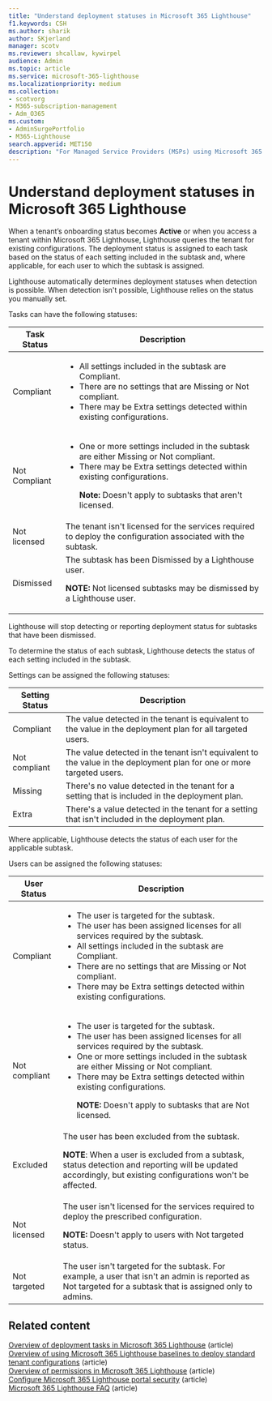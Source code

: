 ```yaml
---
title: "Understand deployment statuses in Microsoft 365 Lighthouse"
f1.keywords: CSH
ms.author: sharik
author: SKjerland
manager: scotv
ms.reviewer: shcallaw, kywirpel
audience: Admin
ms.topic: article
ms.service: microsoft-365-lighthouse
ms.localizationpriority: medium
ms.collection:
- scotvorg
- M365-subscription-management
- Adm_O365
ms.custom:
- AdminSurgePortfolio
- M365-Lighthouse                         
search.appverid: MET150
description: "For Managed Service Providers (MSPs) using Microsoft 365 Lighthouse, learn how to understand deployment statuses in Lighthouse."
---
```


# Understand deployment statuses in Microsoft 365 Lighthouse

When a tenant’s onboarding status becomes **Active** or when you access a tenant within Microsoft 365 Lighthouse, Lighthouse queries the tenant for existing configurations. The deployment status is assigned to each task based on the status of each setting included in the subtask and, where applicable, for each user to which the subtask is assigned.

Lighthouse automatically determines deployment statuses when detection is possible. When detection isn't possible, Lighthouse relies on the status you manually set.

Tasks can have the following statuses:

|Task  Status|Description|
|---|---|
|Compliant|<ul><li>All settings included in the subtask are Compliant.</li><li>There are no settings that are Missing or Not compliant.</li><li>There may be Extra settings detected within existing configurations.</li></ul>|
|Not Compliant|<ul><li>One or more settings included in the subtask are either Missing or Not compliant.</li><li>There may be Extra settings detected within existing configurations.</li><p>**Note:** Doesn't apply to subtasks that aren't licensed. </p></ul>|
|Not licensed|The tenant isn't licensed for the services required to deploy the configuration associated with the subtask.|
|Dismissed|The subtask has been Dismissed by a Lighthouse user.<p>**NOTE:** Not licensed subtasks may be dismissed by a Lighthouse user.</p>|

Lighthouse will stop detecting or reporting deployment status for subtasks that have been dismissed.

To determine the status of each subtask, Lighthouse detects the status of each setting included in the subtask.

Settings can be assigned the following statuses:

|Setting Status|Description|
|---|---|
|Compliant|The value detected in the tenant is equivalent to the value in the deployment plan for all targeted users.|
|Not compliant|The value detected in the tenant isn't equivalent to the value in the deployment plan for one or more targeted users.|
|Missing|There's no value detected in the tenant for a setting that is included in the deployment plan.|
|Extra|There's a value detected in the tenant for a setting that isn't included in the deployment plan.|

Where applicable, Lighthouse detects the status of each user for the applicable subtask.

Users can be assigned the following statuses:

|User Status|Description|
|---|---|
|Compliant|<ul><li>The user is targeted for the subtask.</li><li>The user has been assigned licenses for all services required by the subtask.</li><li>All settings included in the subtask are Compliant.</li><li>There are no settings that are Missing or Not compliant.</li><li>There may be Extra settings detected within existing configurations.</li></ul>|
|Not compliant|<ul><li>The user is targeted for the subtask.</li><li>The user has been assigned licenses for all services required by the subtask.</li><li>One or more settings included in the subtask are either Missing or Not compliant.</li><li>There may be Extra settings detected within existing configurations.</li><p>**NOTE:** Doesn't apply to subtasks that are Not licensed.</p></ul>|
|Excluded|The user has been excluded from the subtask.<p>**NOTE**: When a user is excluded from a subtask, status detection and reporting will be updated accordingly, but existing configurations won't be affected.</p>|
|Not licensed|The user isn't licensed for the services required to deploy the prescribed configuration.<p>**NOTE:** Doesn't apply to users with Not targeted status.</p>|
|Not targeted|The user isn't targeted for the subtask. For example, a user that isn't an admin is reported as Not targeted for a subtask that is assigned only to admins.|

## Related content

[Overview of deployment tasks in Microsoft 365 Lighthouse](m365-lighthouse-overview-deployment-task.md) (article)\
[Overview of using Microsoft 365 Lighthouse baselines to deploy standard tenant configurations](m365-lighthouse-deploy-standard-tenant-configurations-overview.md) (article)\
[Overview of permissions in Microsoft 365 Lighthouse](m365-lighthouse-overview-of-permissions.md) (article)\
[Configure Microsoft 365 Lighthouse portal security](m365-lighthouse-configure-portal-security.md) (article)\
[Microsoft 365 Lighthouse FAQ](m365-lighthouse-faq.yml) (article)
